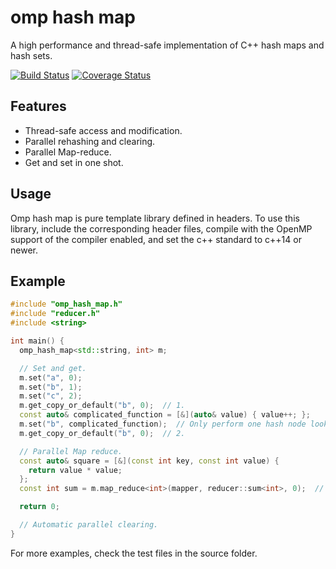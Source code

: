 # omp hash map
A high performance and thread-safe implementation of C++ hash maps and hash sets.

[![Build Status](https://travis-ci.org/jl2922/omp_hash_map.svg?branch=master&style=flat)](https://travis-ci.org/jl2922/omp_hash_map)
[![Coverage Status](https://coveralls.io/repos/github/jl2922/omp_hash_map/badge.svg?branch=master&style=flat)](https://coveralls.io/github/jl2922/omp_hash_map?branch=master)

## Features
- Thread-safe access and modification.
- Parallel rehashing and clearing.
- Parallel Map-reduce.
- Get and set in one shot.

## Usage

Omp hash map is pure template library defined in headers.
To use this library, include the corresponding header files, compile with the OpenMP support of the compiler enabled, and set the c++ standard to c++14 or newer.

## Example
```c++
#include "omp_hash_map.h"
#include "reducer.h"
#include <string>

int main() {
  omp_hash_map<std::string, int> m;

  // Set and get.
  m.set("a", 0);
  m.set("b", 1);
  m.set("c", 2);
  m.get_copy_or_default("b", 0);  // 1.
  const auto& complicated_function = [&](auto& value) { value++; };
  m.set("b", complicated_function);  // Only perform one hash node look up.
  m.get_copy_or_default("b", 0);  // 2.

  // Parallel Map reduce.
  const auto& square = [&](const int key, const int value) {
    return value * value;
  };
  const int sum = m.map_reduce<int>(mapper, reducer::sum<int>, 0);  // 8.

  return 0;

  // Automatic parallel clearing.
}
```

For more examples, check the test files in the source folder.
